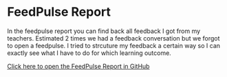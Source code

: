 # FeedPulse Report
In the feedpulse report you can find back all feedback I got from my teachers. Estimated 2 times we had a feedback conversation but we forgot to open a feedpulse. I tried to strcuture my feedback a certain way so I can exactly see what I have to do for which learning outcome.

[Click here to open the FeedPulse Report in GitHub](https://github.com/CrossyChainsaw/Portfolio/blob/master/FeedPulse%20Report/FeedPulse.pdf)

